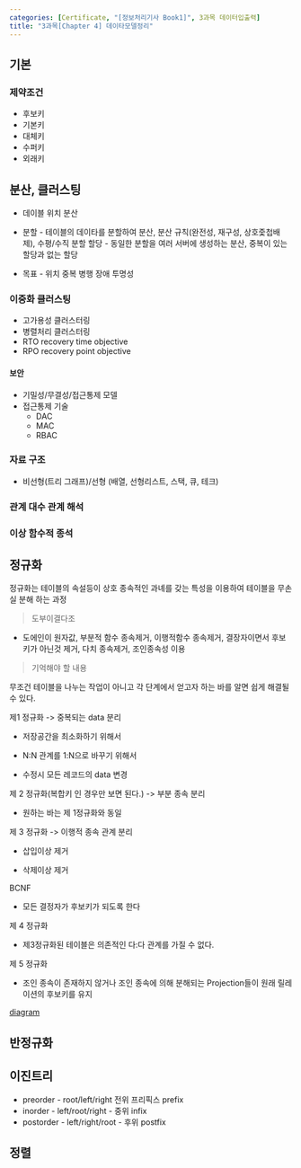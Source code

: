 ```yaml
---
categories: [Certificate, "[정보처리기사 Book1]", 3과목 데이터입출력]
title: "3과목[Chapter 4] 데이타모델정리"
---
```


## 기본
### 제약조건 
- 후보키
- 기본키
- 대체키
- 수퍼키
- 외래키

## 분산, 클러스팅
- 데이블 위치 분산
-  분할 - 테이블의 데이타를 분할하여 분산, 분산 규칙(완전성, 재구성, 상호줓첩배제), 수평/수직 분할
할당 - 동일한 분할을 여러 서버에 생성하는 분산, 중복이 있는 할당과 없는 할당

- 목표 - 위치 중복 병행 장애 투명성 

### 이중화 클러스팅
- 고가용성 클러스터링
- 병렬처리 클러스터링
- RTO recovery time objective
- RPO recovery point objective
#### 보안
- 기밀성/무결성/접근통제 모델
- 접근통제 기술
  - DAC
  - MAC
  - RBAC

### 자료 구조
- 비선형(트리 그래프)/선형 (배열, 선형리스트, 스택, 큐, 테크)

### 관계 대수 관계 해석


### 이상 함수적 종석

## 정규화
정규화는 테이블의 속설등이 상호 종속적인 과녜를 갖는 특성을 이용하여 테이블을 무손실 분해 하는 과정

> 도부이결다조

- 도에인이 원자값, 부분적 함수 종속제거, 이행적함수 종속제거, 결장자이면서 후보키가 아닌것 제거, 다치 종속제거, 조인종속성 이용

> 기억해야 할 내용

무조건 테이블을 나누는 작업이 아니고 각 단계에서 얻고자 하는 바를 알면 쉽게 해결될 수 있다.

제1 정규화 -> 중복되는 data 분리

 - 저장공간을 최소화하기 위해서

 - N:N 관계를 1:N으로 바꾸기 위해서

 - 수정시 모든 레코드의 data 변경


제 2 정규화(복합키 인 경우만 보면 된다.) -> 부분 종속 분리

 - 원하는 바는 제 1정규화와 동일

제 3 정규화 -> 이행적 종속 관계 분리

 - 삽입이상 제거

 - 삭제이상 제거

BCNF
   - 모든 결정자가 후보키가 되도록 한다

제 4 정규화 

 - 제3정규화된 테이블은 의존적인 다:다 관계를 가질 수 없다.


제 5 정규화

  - 조인 종속이 존재하지 않거나 조인 종속에 의해 분해되는 Projection들이 원래 릴레이션의 후보키를 유지

[diagram](https://postfiles.pstatic.net/20111011_237/jmszzzzz_1318332225482k1NAI_PNG/7_4_%C1%B6%C0%CE_%C1%BE%BC%D3%BC%BA%B0%FA_%C1%A6_5_%C1%A4%B1%D4%C7%FC____%B3%D7%C0%CC%B9%F6_%BA%ED%B7%CE%B1%D7.png?type=w1)

## 반정규화

## 이진트리
- preorder - root/left/right 전위 프리픽스 prefix
- inorder - left/root/right - 중위 infix
- postorder - left/right/root - 후위 postfix


## 정렬

